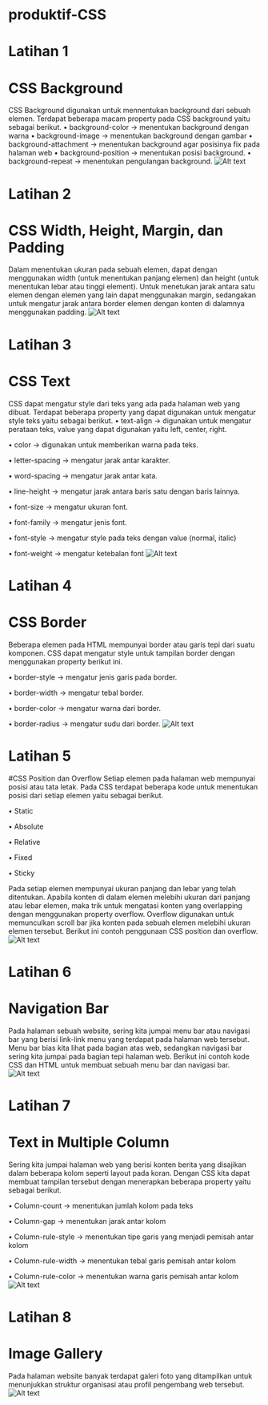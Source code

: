# produktif-CSS
# Latihan 1
# CSS Background
CSS Background digunakan untuk mennentukan background dari sebuah elemen.
Terdapat beberapa macam property pada CSS background yaitu sebagai berikut.
• background-color → menentukan background dengan warna
• background-image → menentukan background dengan gambar
• background-attachment → menentukan background agar posisinya fix pada
halaman web
• background-position → menentukan posisi background.
• background-repeat → menentukan pengulangan background.
![Alt text](https://github.com/arfinadevi28/produktif-CSS/blob/master/lat1.PNG)

# Latihan 2
# CSS Width, Height, Margin, dan Padding
Dalam menentukan ukuran pada sebuah elemen, dapat dengan menggunakan
width (untuk menentukan panjang elemen) dan height (untuk menentukan lebar
atau tinggi element). Untuk menetukan jarak antara satu elemen dengan elemen
yang lain dapat menggunakan margin, sedangakan untuk mengatur jarak antara
border elemen dengan konten di dalamnya menggunakan padding.
![Alt text](https://github.com/arfinadevi28/produktif-CSS/blob/master/lat2.PNG)

# Latihan 3
# CSS Text
CSS dapat mengatur style dari teks yang ada pada halaman web yang dibuat. Terdapat beberapa property yang dapat digunakan untuk mengatur style teks yaitu sebagai berikut. • text-align → digunakan untuk mengatur perataan teks, value yang dapat digunakan yaitu left, center, right.

• color → digunakan untuk memberikan warna pada teks.

• letter-spacing → mengatur jarak antar karakter.

• word-spacing → mengatur jarak antar kata.

• line-height → mengatur jarak antara baris satu dengan baris lainnya.

• font-size → mengatur ukuran font.

• font-family → mengatur jenis font.

• font-style → mengatur style pada teks dengan value (normal, italic)

• font-weight → mengatur ketebalan font
![Alt text](https://github.com/arfinadevi28/produktif-CSS/blob/master/lat3.PNG)

# Latihan 4
# CSS Border
Beberapa elemen pada HTML mempunyai border atau garis tepi dari suatu komponen. CSS dapat mengatur style untuk tampilan border dengan menggunakan property berikut ini.

• border-style → mengatur jenis garis pada border.

• border-width → mengatur tebal border.

• border-color → mengatur warna dari border.

• border-radius → mengatur sudu dari border.
![Alt text](https://github.com/arfinadevi28/produktif-CSS/blob/master/lat4.PNG)

# Latihan 5
#CSS Position dan Overflow
Setiap elemen pada halaman web mempunyai posisi atau tata letak. Pada CSS terdapat beberapa kode untuk menentukan posisi dari setiap elemen yaitu sebagai berikut.

• Static

• Absolute

• Relative

• Fixed

• Sticky

Pada setiap elemen mempunyai ukuran panjang dan lebar yang telah ditentukan. Apabila konten di dalam elemen melebihi ukuran dari panjang atau lebar elemen, maka trik untuk mengatasi konten yang overlapping dengan menggunakan property overflow. Overflow digunakan untuk memunculkan scroll bar jika konten pada sebuah elemen melebihi ukuran elemen tersebut. Berikut ini contoh penggunaan CSS position dan overflow.
![Alt text](https://github.com/arfinadevi28/produktif-CSS/blob/master/lat5.PNG)

# Latihan 6
# Navigation Bar
Pada halaman sebuah website, sering kita jumpai menu bar atau navigasi bar yang berisi link-link menu yang terdapat pada halaman web tersebut. Menu bar bias kita lihat pada bagian atas web, sedangkan navigasi bar sering kita jumpai pada bagian tepi halaman web. Berikut ini contoh kode CSS dan HTML untuk membuat sebuah menu bar dan navigasi bar.
![Alt text](https://github.com/arfinadevi28/produktif-CSS/blob/master/lat6.PNG)

# Latihan 7
# Text in Multiple Column
Sering kita jumpai halaman web yang berisi konten berita yang disajikan dalam beberapa kolom seperti layout pada koran. Dengan CSS kita dapat membuat tampilan tersebut dengan menerapkan beberapa property yaitu sebagai berikut.

• Column-count → menentukan jumlah kolom pada teks

• Column-gap → menentukan jarak antar kolom

• Column-rule-style → menentukan tipe garis yang menjadi pemisah antar kolom

• Column-rule-width → menentukan tebal garis pemisah antar kolom

• Column-rule-color → menentukan warna garis pemisah antar kolom
![Alt text](https://github.com/arfinadevi28/produktif-CSS/blob/master/lat7.PNG)

# Latihan 8 
# Image Gallery
Pada halaman website banyak terdapat galeri foto yang ditampilkan untuk menunjukkan struktur organisasi atau profil pengembang web tersebut.
![Alt text](https://github.com/arfinadevi28/produktif-CSS/blob/master/lat8.PNG)

